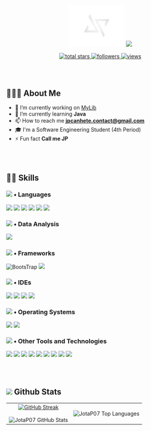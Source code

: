 <p align="center">
   <img src="https://github.com/JotaP07/JotaP07/blob/master/logoAtt.png" width="150" > 
   <a href="https://github.com/DenverCoder1/readme-typing-svg">
    <img src="https://readme-typing-svg.herokuapp.com?font=Cairo+Play&color=FFFFFF&size=50&center=true&vCenter=true&width=900&height=100&lines=-+Hello!+-;-+I'm+João+Pedro+-;-+Software+Engineering+Student+-;-+Focused+on+Learning+-">
  </a>
</p>
<p align="center">
<a href="https://github.com/JotaP07?tab=repositories&sort=stargazers">
    <img alt="total stars" title="Total stars on GitHub" src="https://custom-icon-badges.demolab.com/github/stars/JotaP07?color=00A651&style=for-the-badge&labelColor=006400&logo=star"/>
</a>
<a href="https://github.com/JotaP07?tab=followers">
    <img alt="followers" title="Follow me on Github" src="https://custom-icon-badges.demolab.com/github/followers/JotaP07?color=FF0000&labelColor=8B0000&style=for-the-badge&logo=person-add&label=Follow&logoColor=white"/> 
</a>

</a>
  <a href="https://github.com/JotaP07/ViewCounter">
    <img alt="views" title="GitHub profile views" src="https://darkseagreen-dotterel-356667.hostingersite.com/"/></a>
</p>

<br><br>

## 🧑🏻‍💻 About Me 

<!-- <picture> <img align="right" src="https://media.giphy.com/media/SWoSkN6DxTszqIKEqv/giphy.gif" width = 300px></picture> -->

- 🔭 I’m currently working on [MyLib](https://github.com/JotaP07/MyLib)
- 🌱 I’m currently learning **Java**
- 📫 How to reach me **jpcanhete.contact@gmail.com**
- 🎓 I'm a Software Engineering Student (4th Period)
- ⚡ Fun fact **Call me JP**

<br><br>

## 🥷🏻 Skills

###  <picture>  <img src = "https://github.com/7oSkaaa/7oSkaaa/blob/main/Images/Programming_Languages.gif?raw=true" width = 25px>  </picture> • Languages

<span> 
  <img src="https://img.shields.io/badge/C-00599C?style=for-the-badge&logo=c&logoColor=white">
  <img src="https://img.shields.io/badge/Java-ED8B00?style=for-the-badge&logo=java&logoColor=white">
  <img src="https://img.shields.io/badge/HTML5-E34F26?style=for-the-badge&logo=html5&logoColor=white">
  <img src="https://img.shields.io/badge/CSS3-1572B6?style=for-the-badge&logo=css3&logoColor=white">
  <img src="https://img.shields.io/badge/JavaScript-F7DF1E?style=for-the-badge&logo=javascript&logoColor=black">
  <img src="https://img.shields.io/badge/PHP-777BB4?style=for-the-badge&logo=php&logoColor=white">
</span>


### <picture> <img src = "https://github.com/7oSkaaa/7oSkaaa/blob/main/Images/CP_PS.gif?raw=true" width = 28px>  </picture> • Data Analysis

<img src="https://img.shields.io/badge/MySQL-grey?style=for-the-badge&logo=mysql&logoColor=white">

### <picture> <img src = "https://media2.giphy.com/media/QssGEmpkyEOhBCb7e1/giphy.gif?cid=ecf05e47a0n3gi1bfqntqmob8g9aid1oyj2wr3ds3mg700bl&rid=giphy.gif" width = 25px>  </picture> • Frameworks

![BootsTrap](https://camo.githubusercontent.com/c402bd25609922ab7160b91524aeb125a2e664070816aeb6dd66af9c41f70087/68747470733a2f2f696d672e736869656c64732e696f2f62616467652f426f6f7473747261702d3536334437433f7374796c653d666f722d7468652d6261646765266c6f676f3d626f6f747374726170266c6f676f436f6c6f723d7768697465)
  <img src="https://img.shields.io/badge/Node.js-339933?style=for-the-badge&logo=nodedotjs&logoColor=white">

### <picture> <img src = "https://github.com/7oSkaaa/7oSkaaa/blob/main/Images/IDEs.gif?raw=true" width = 25px>  </picture> • IDEs

<span>
<img src="https://img.shields.io/badge/Visual_Studio_Code-white?style=for-the-badge&logo=visual%20studio%20code&logoColor=blue">
<img src="https://img.shields.io/badge/sublime_text-%23575757.svg?&style=for-the-badge&logo=sublime-text&logoColor=important">
<img src="https://camo.githubusercontent.com/4c72f4b7efe60149a516837fd540c9a1fe0aac6ab57d1520e2d52838dd978bf8/68747470733a2f2f696d672e736869656c64732e696f2f7374617469632f76313f7374796c653d666f722d7468652d6261646765266d6573736167653d4170616368652b4e65744265616e732b49444526636f6c6f723d314236414336266c6f676f3d4170616368652b4e65744265616e732b494445266c6f676f436f6c6f723d464646464646266c6162656c3d">   
<img src="https://camo.githubusercontent.com/2bc85407210475993faa97653e10da2a4decd5e839bb6d9698b37f5fca11bc5f/68747470733a2f2f696d672e736869656c64732e696f2f7374617469632f76313f7374796c653d666f722d7468652d6261646765266d6573736167653d496e74656c6c694a2b4944454126636f6c6f723d303030303030266c6f676f3d496e74656c6c694a2b49444541266c6f676f436f6c6f723d464646464646266c6162656c3d" width = 148px>   
</span>

### <picture> <img src = "https://github.com/7oSkaaa/7oSkaaa/blob/main/Images/Front_End.gif?raw=true" width = 28px>  </picture> • Operating Systems

<span>
  <img src="https://img.shields.io/badge/Windows-0078D6?style=for-the-badge&logo=windows&logoColor=white">
   <img src="https://camo.githubusercontent.com/45edd68b7b1a31da5dfa8e9cef3cffe4cc45ec4f7584d51fafaf8a7d6eaad44e/68747470733a2f2f696d672e736869656c64732e696f2f7374617469632f76313f7374796c653d666f722d7468652d6261646765266d6573736167653d4170706c6526636f6c6f723d303030303030266c6f676f3d4170706c65266c6f676f436f6c6f723d464646464646266c6162656c3d" width = 90px>
</span>

### <picture> <img src = "https://github.com/7oSkaaa/7oSkaaa/blob/main/Images/OS.gif?raw=true" width = 28px>  </picture> • Other Tools and Technologies 
<span>
  <img src="https://camo.githubusercontent.com/ccceab02b3dd9c1afd6be271ade73df1d9b76b87d010dd3282570836d6870ba3/68747470733a2f2f696d672e736869656c64732e696f2f7374617469632f76313f7374796c653d666f722d7468652d6261646765266d6573736167653d47697448756226636f6c6f723d313831373137266c6f676f3d476974487562266c6f676f436f6c6f723d464646464646266c6162656c3d">
  <img src="https://img.shields.io/badge/Git-F05032?style=for-the-badge&logo=git&logoColor=white">
  <img src="https://img.shields.io/badge/Xampp-F37623?style=for-the-badge&logo=xampp&logoColor=white">
  <img src="https://img.shields.io/badge/Font_Awesome-339AF0?style=for-the-badge&logo=fontawesome&logoColor=white">
   <img src="https://camo.githubusercontent.com/77b34375ec660da68fad9d44bf0e6e436e24655ae981a594195d1981c6801b2b/68747470733a2f2f696d672e736869656c64732e696f2f7374617469632f76313f7374796c653d666f722d7468652d6261646765266d6573736167653d486f7374696e67657226636f6c6f723d363733444536266c6f676f3d486f7374696e676572266c6f676f436f6c6f723d464646464646266c6162656c3d">
   <img src="https://camo.githubusercontent.com/fc9f67da11a439d2848b7a02f1e37287f07cde0f246333a363c9b076c25f9334/68747470733a2f2f696d672e736869656c64732e696f2f7374617469632f76313f7374796c653d666f722d7468652d6261646765266d6573736167653d41646f62652b50686f746f73686f7026636f6c6f723d333141384646266c6f676f3d41646f62652b50686f746f73686f70266c6f676f436f6c6f723d464646464646266c6162656c3d">
   <img src="https://camo.githubusercontent.com/9a955a59ba92555c2603489eb4be476a2fa4912c3680141b4d623507b291f09b/68747470733a2f2f696d672e736869656c64732e696f2f7374617469632f76313f7374796c653d666f722d7468652d6261646765266d6573736167653d43616e766126636f6c6f723d323232323232266c6f676f3d43616e7661266c6f676f436f6c6f723d303043344343266c6162656c3d" width = 90px>
   <img src="https://camo.githubusercontent.com/293656f93522cb949e24c56b187b1732df20a67e345f72cb2e54bdf3170c9a61/68747470733a2f2f696d672e736869656c64732e696f2f7374617469632f76313f7374796c653d666f722d7468652d6261646765266d6573736167653d4669676d6126636f6c6f723d463234453145266c6f676f3d4669676d61266c6f676f436f6c6f723d464646464646266c6162656c3d" width = 90px>
   <img src="https://camo.githubusercontent.com/b354c3e3dfb896f5f2b7c529c6e83d182c6f473110277503b682f9666e41bb15/68747470733a2f2f696d672e736869656c64732e696f2f7374617469632f76313f7374796c653d666f722d7468652d6261646765266d6573736167653d4d65746126636f6c6f723d303436374446266c6f676f3d4d657461266c6f676f436f6c6f723d464646464646266c6162656c3d">
</span>

<br><br>


## <picture> <img src="https://github.com/7oSkaaa/7oSkaaa/blob/main/Images/Statistics.gif?raw=true" width="30px"> </picture> Github Stats

<p align="center">
  <!--- stats (start) -->
<table align="center"">
<tr border="none">
<td align="center">
   <a href="https://git.io/streak-stats">
    <img src="https://streak-stats.demolab.com?user=JotaP07&theme=shadow-purple&hide_border=true&excludeDaysLabel=EB5454" alt="GitHub Streak" width = 700px />
  </a>
  <br></br>
 <img src="https://github-readme-stats.vercel.app/api?username=JotaP07&show_icons=true&count_private=true&bg_color=00000000&title_color=8A2BE2&text_color=cfcfcf&icon_color=8A2BE2&hide_border=true" alt="JotaP07 GitHub Stats" width = 700px />
</td>
<td align="center">
   <img src="https://github-readme-stats.vercel.app/api/top-langs/?username=JotaP07&langs_count=7&bg_color=00000000&title_color=8A2BE2&text_color=cfcfcf&icon_color=8A2BE2&hide_border=true" alt="JotaP07 Top Languages" width = 500px />
  </td>
</tr>
</table>


